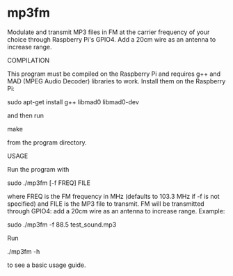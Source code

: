 mp3fm
=====

Modulate and transmit MP3 files in FM at the carrier frequency of your choice through Raspberry Pi's GPIO4. Add a 20cm wire as an antenna to increase range.

COMPILATION

This program must be compiled on the Raspberry Pi and requires g++ and MAD (MPEG Audio Decoder) libraries to work. Install them on the Raspberry Pi:

sudo apt-get install g++ libmad0 libmad0-dev

and then run

make

from the program directory.

USAGE

Run the program with

sudo ./mp3fm [-f FREQ] FILE

where FREQ is the FM frequency in MHz (defaults to 103.3 MHz if -f is not specified) and FILE is the MP3 file to transmit. FM will be transmitted through GPIO4: add a 20cm wire as an antenna to increase range.
Example:

sudo ./mp3fm -f 88.5 test_sound.mp3

Run

./mp3fm -h

to see a basic usage guide.

